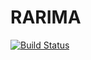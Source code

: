 # RARIMA

[![Build Status](https://travis-ci.org/colintbowers/RARIMA.jl.svg?branch=master)](https://travis-ci.org/colintbowers/RARIMA.jl)
